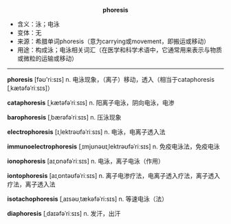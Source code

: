 
**<center>phoresis</center>**

- <span class="definition">含义：泳；电泳</span>
- <span class="definition">变体：无</span>
- <span class="definition">来源：希腊单词phoresis（意为carrying或movement，即搬运或移动）</span>
- <span class="definition">用途：构成泳；电泳相关词汇（在医学和科学术语中，它通常用来表示与物质或微粒的运输或移动）</span>

---

<span class="vocabulary">**phoresis**</span> [fəʊ'ri:sɪs] n. 电泳现象，（离子）移动，透入（相当于cataphoresis [ˌkætəfəˈriːsɪs]）

<span class="vocabulary">**cataphoresis**</span> [ˌkætəfəˈriːsɪs] n. 阳离子电泳，阴向电泳，电渗

<span class="vocabulary">**barophoresis**</span> [ˌbærəfəˈriːsɪs] n. 压泳现象

<span class="vocabulary">**electrophoresis**</span> [ɪˌlektrəʊfəˈriːsɪs] n. 电泳，电离子透入法

<span class="vocabulary">**immunoelectrophoresis**</span> [ˌɪmjʊnəʊɪˌlektrəʊfəˈriːsɪs] n. 免疫电泳法，免疫电泳

<span class="vocabulary">**ionophoresis**</span> [aɪˌɒnəfəˈriːsɪs] n. 电泳，离子电泳（作用）

<span class="vocabulary">**iontophoresis**</span> [aɪˌɒntəʊfəˈriːsɪs] n. 离子电渗疗法，电离子透入疗法，离子透入疗法，离子透入法

<span class="vocabulary">**isotachophoresis**</span> [ˌaɪsəʊˌtækəfəˈri:sɪs] n. 等速电泳（法）

<span class="vocabulary">**diaphoresis**</span> [ˌdaɪəfəˈriːsɪs] n. 发汗，出汗
